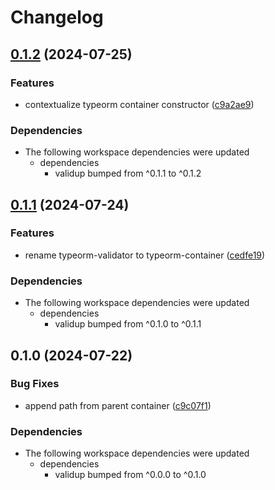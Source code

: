 # Changelog

## [0.1.2](https://github.com/tada5hi/validup/compare/adapter-typeorm-v0.1.1...adapter-typeorm-v0.1.2) (2024-07-25)


### Features

* contextualize typeorm container constructor ([c9a2ae9](https://github.com/tada5hi/validup/commit/c9a2ae985a5b3c7d3402bd90efe2df7cfb36ed91))


### Dependencies

* The following workspace dependencies were updated
  * dependencies
    * validup bumped from ^0.1.1 to ^0.1.2

## [0.1.1](https://github.com/tada5hi/validup/compare/adapter-typeorm-v0.1.0...adapter-typeorm-v0.1.1) (2024-07-24)


### Features

* rename typeorm-validator to typeorm-container ([cedfe19](https://github.com/tada5hi/validup/commit/cedfe190056414c499391402d11f8020968b35e2))


### Dependencies

* The following workspace dependencies were updated
  * dependencies
    * validup bumped from ^0.1.0 to ^0.1.1

## 0.1.0 (2024-07-22)


### Bug Fixes

* append path from parent container ([c9c07f1](https://github.com/tada5hi/validup/commit/c9c07f1f003a68799e0ac874f7dd3f47e72af039))


### Dependencies

* The following workspace dependencies were updated
  * dependencies
    * validup bumped from ^0.0.0 to ^0.1.0
